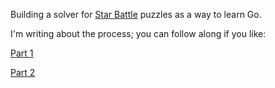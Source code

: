 Building a solver for [Star Battle](https://www.puzzles.wiki/wiki/Star_Battle) puzzles as a way to learn Go.

I'm writing about the process; you can follow along if you like:

[Part 1](https://ezhart.com/posts/star-battle-part-1)

[Part 2](https://ezhart.com/posts/star-battle-part-2)
